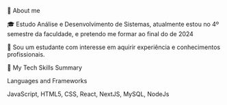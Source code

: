 👱  About me

🎓 Estudo Análise e Desenvolvimento de Sistemas, atualmente estou no 4º semestre da faculdade, e pretendo me formar ao final do de 2024

🌱 Sou um estudante com interesse em aquirir experiência e conhecimentos profissionais.

🚀  My Tech Skills Summary

Languages and Frameworks

JavaScript, HTML5, CSS, React, NextJS, MySQL, NodeJs
